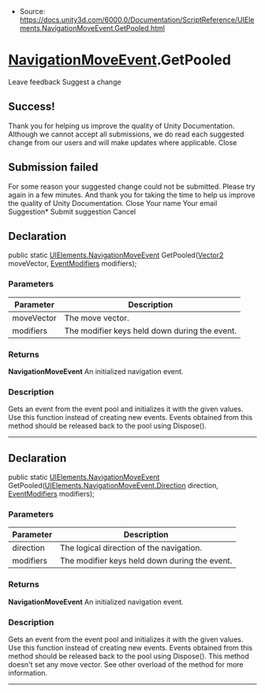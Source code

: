 * Source: https://docs.unity3d.com/6000.0/Documentation/ScriptReference/UIElements.NavigationMoveEvent.GetPooled.html

#  [NavigationMoveEvent](https://docs.unity3d.com/6000.0/Documentation/ScriptReference/UIElements.NavigationMoveEvent.html).GetPooled
Leave feedback
Suggest a change
## Success!
Thank you for helping us improve the quality of Unity Documentation. Although we cannot accept all submissions, we do read each suggested change from our users and will make updates where applicable.
Close
## Submission failed
For some reason your suggested change could not be submitted. Please <a>try again</a> in a few minutes. And thank you for taking the time to help us improve the quality of Unity Documentation.
Close
Your name Your email Suggestion* Submit suggestion
Cancel
## Declaration
public static [UIElements.NavigationMoveEvent](https://docs.unity3d.com/6000.0/Documentation/ScriptReference/UIElements.NavigationMoveEvent.html) GetPooled([Vector2](https://docs.unity3d.com/6000.0/Documentation/ScriptReference/Vector2.html) moveVector, [EventModifiers](https://docs.unity3d.com/6000.0/Documentation/ScriptReference/EventModifiers.html) modifiers); 
### Parameters
Parameter | Description  
---|---  
moveVector | The move vector.  
modifiers | The modifier keys held down during the event.  
### Returns
**NavigationMoveEvent** An initialized navigation event. 
### Description
Gets an event from the event pool and initializes it with the given values. Use this function instead of creating new events. Events obtained from this method should be released back to the pool using Dispose(). 
* * *
## Declaration
public static [UIElements.NavigationMoveEvent](https://docs.unity3d.com/6000.0/Documentation/ScriptReference/UIElements.NavigationMoveEvent.html) GetPooled([UIElements.NavigationMoveEvent.Direction](https://docs.unity3d.com/6000.0/Documentation/ScriptReference/UIElements.NavigationMoveEvent.Direction.html) direction, [EventModifiers](https://docs.unity3d.com/6000.0/Documentation/ScriptReference/EventModifiers.html) modifiers); 
### Parameters
Parameter | Description  
---|---  
direction | The logical direction of the navigation.  
modifiers | The modifier keys held down during the event.  
### Returns
**NavigationMoveEvent** An initialized navigation event. 
### Description
Gets an event from the event pool and initializes it with the given values. Use this function instead of creating new events. Events obtained from this method should be released back to the pool using Dispose(). 
This method doesn't set any move vector. See other overload of the method for more information. 
* * *
